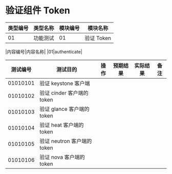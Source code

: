 # 验证组件 Token

|类型编号|类型名称|模块编号|模块名称|
|--------|--------|--------|--------|
|01|功能测试|01|验证 Token|

|内容编号|内容名称|
|01|authenticate|


|测试编号|测试目的|操作|预期结果|实际结果|备注|
|--------|--------|----|--------|--------|----|
|01010101|验证 keystone 客户端|||||
|01010102|验证 cinder 客户端的 token|||||
|01010103|验证 glance 客户端的 token|||||
|01010104|验证 heat 客户端的 token|||||
|01010105|验证 neutron 客户端的 token|||||
|01010106|验证 nova 客户端的 token|||||

